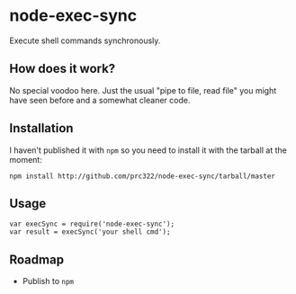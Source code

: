 # node-exec-sync
Execute shell commands synchronously.

## How does it work?
No special voodoo here. Just the usual "pipe to file, read file" you might have seen before and a somewhat cleaner code.

## Installation
I haven't published it with ``npm`` so you need to install it with the tarball at the moment:
```
npm install http://github.com/prc322/node-exec-sync/tarball/master
```

## Usage
```
var execSync = require('node-exec-sync');
var result = execSync('your shell cmd');
```

## Roadmap
- Publish to ``npm``
